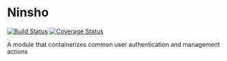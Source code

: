 # Ninsho
[![Build Status](https://travis-ci.org/JacobV90/ninsho.svg?branch=master)](https://travis-ci.org/JacobV90/ninsho)
[![Coverage Status](https://coveralls.io/repos/github/JacobV90/ninsho/badge.svg?branch=master)](https://coveralls.io/github/JacobV90/ninsho?branch=master)

A module that containerizes common user authentication and management actions

